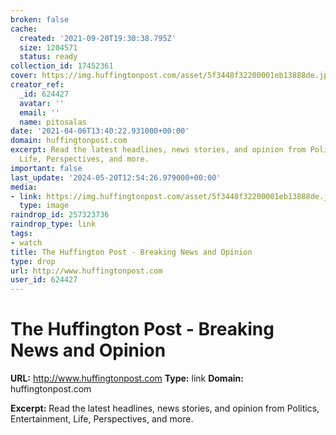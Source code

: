 ```yaml
---
broken: false
cache:
  created: '2021-09-20T19:30:38.795Z'
  size: 1204571
  status: ready
collection_id: 17452361
cover: https://img.huffingtonpost.com/asset/5f3448f32200001eb13888de.jpg
creator_ref:
  _id: 624427
  avatar: ''
  email: ''
  name: pitosalas
date: '2021-04-06T13:40:22.931000+00:00'
domain: huffingtonpost.com
excerpt: Read the latest headlines, news stories, and opinion from Politics, Entertainment,
  Life, Perspectives, and more.
important: false
last_update: '2024-05-20T12:54:26.979000+00:00'
media:
- link: https://img.huffingtonpost.com/asset/5f3448f32200001eb13888de.jpg
  type: image
raindrop_id: 257323736
raindrop_type: link
tags:
- watch
title: The Huffington Post - Breaking News and Opinion
type: drop
url: http://www.huffingtonpost.com
user_id: 624427
---
```


# The Huffington Post - Breaking News and Opinion

**URL:** http://www.huffingtonpost.com
**Type:** link
**Domain:** huffingtonpost.com

**Excerpt:** Read the latest headlines, news stories, and opinion from Politics, Entertainment, Life, Perspectives, and more.
